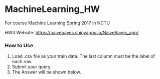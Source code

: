 # MachineLearning_HW
For course Machine Learning Spring 2017 in NCTU


HW3 Website: https://naivebayes.shinyapps.io/NaiveBayes_app/
### How to Use
1. Load .csv file as your train data. The last column must be the label of each row.
2. Submit your query.
3. The Answer will be shown below.
